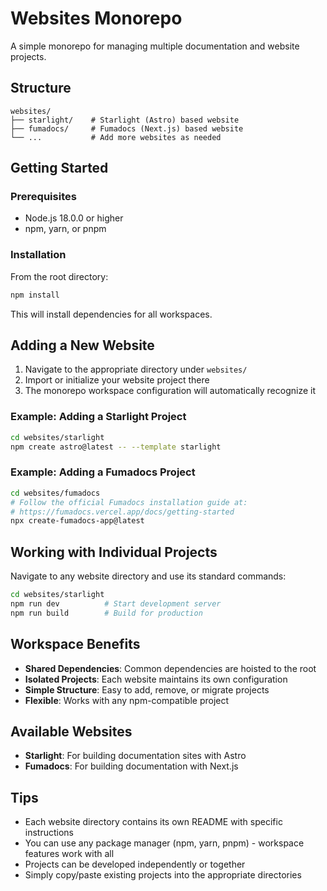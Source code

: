 # Websites Monorepo

A simple monorepo for managing multiple documentation and website projects.

## Structure

```
websites/
├── starlight/    # Starlight (Astro) based website
├── fumadocs/     # Fumadocs (Next.js) based website
└── ...           # Add more websites as needed
```

## Getting Started

### Prerequisites

- Node.js 18.0.0 or higher
- npm, yarn, or pnpm

### Installation

From the root directory:

```bash
npm install
```

This will install dependencies for all workspaces.

## Adding a New Website

1. Navigate to the appropriate directory under `websites/`
2. Import or initialize your website project there
3. The monorepo workspace configuration will automatically recognize it

### Example: Adding a Starlight Project

```bash
cd websites/starlight
npm create astro@latest -- --template starlight
```

### Example: Adding a Fumadocs Project

```bash
cd websites/fumadocs
# Follow the official Fumadocs installation guide at:
# https://fumadocs.vercel.app/docs/getting-started
npx create-fumadocs-app@latest
```

## Working with Individual Projects

Navigate to any website directory and use its standard commands:

```bash
cd websites/starlight
npm run dev          # Start development server
npm run build        # Build for production
```

## Workspace Benefits

- **Shared Dependencies**: Common dependencies are hoisted to the root
- **Isolated Projects**: Each website maintains its own configuration
- **Simple Structure**: Easy to add, remove, or migrate projects
- **Flexible**: Works with any npm-compatible project

## Available Websites

- **Starlight**: For building documentation sites with Astro
- **Fumadocs**: For building documentation with Next.js

## Tips

- Each website directory contains its own README with specific instructions
- You can use any package manager (npm, yarn, pnpm) - workspace features work with all
- Projects can be developed independently or together
- Simply copy/paste existing projects into the appropriate directories
